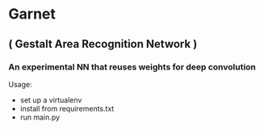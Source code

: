 # Garnet
## ( Gestalt Area Recognition Network )
### An experimental NN that reuses weights for deep convolution

Usage:
- set up a virtualenv
- install from requirements.txt
- run main.py
